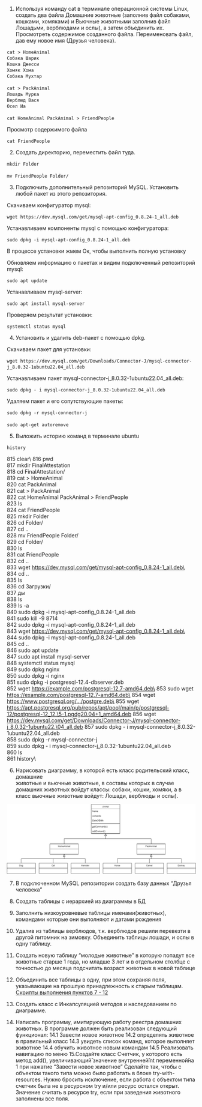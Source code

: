 1. Используя команду cat в терминале операционной системы Linux, создать
два файла Домашние животные (заполнив файл собаками, кошками,
хомяками) и Вьючные животными заполнив файл Лошадьми, верблюдами и
ослы), а затем объединить их. Просмотреть содержимое созданного файла.
Переименовать файл, дав ему новое имя (Друзья человека).

```
cat > HomeAnimal
Собака Шарик
Кошка Джесси
Хомяк Хома
Собака Мухтар

cat > PackAnimal
Лошадь Мурка
Верблюд Вася
Осел Иа

cat HomeAnimal PackAnimal > FriendPeople
```
Просмотр содержимого файла

```
cat FriendPeople
```


2. Создать директорию, переместить файл туда.

```
mkdir Folder

mv FriendPeople Folder/
```

3. Подключить дополнительный репозиторий MySQL. Установить любой пакет
из этого репозитория.

Скачиваем конфигуратор mysql:

```
wget https://dev.mysql.com/get/mysql-apt-config_0.8.24-1_all.deb
```

Устанавливаем компоненты mysql с помощью конфигуратора:

```
sudo dpkg -i mysql-apt-config_0.8.24-1_all.deb
```

В процессе установки жмем Ок, чтобы выполнить полную установку

Обновляем информацию о пакетах и видим подключенный репозиторий mysql:

```
sudo apt update
```

Устанавливаем mysql-server:

```
sudo apt install mysql-server
```

Проверяем результат установки:

```
systemctl status mysql
```

4. Установить и удалить deb-пакет с помощью dpkg.

Скачиваем пакет для установки:

```
wget https://dev.mysql.com/get/Downloads/Connector-J/mysql-connector-j_8.0.32-1ubuntu22.04_all.deb
```

Устанавливаем пакет mysql-connector-j_8.0.32-1ubuntu22.04_all.deb:

```
sudo dpkg - i mysql-connector-j_8.0.32-1ubuntu22.04_all.deb
```

Удаляем пакет и его сопутствующие пакеты:

```
sudo dpkg -r mysql-connector-j

sudo apt-get autoremove
```

5. Выложить историю команд в терминале ubuntu

```
history
```
815  clear\\
816  pwd\
  817  mkdir FinalAttestation\
  818  cd FinalAttestation/\
  819  cat > HomeAnimal\
  820  cat PackAnimal\
  821  cat > PackAnimal\
  822  cat HomeAnimal PackAnimal > FriendPeople\
  823  ls\
  824  cat FriendPeople\
  825  mkdir Folder\
  826  cd Folder/\
  827  cd ..\
  828  mv FriendPeople Folder/\
  829  cd Folder/\
  830  ls\
  831  cat FriendPeople\
  832  cd ..\
  833  wget https://dev.mysql.com/get/mysql-apt-config_0.8.24-1_all.deb\
  834  cd ..\
  835  ls\
  836  cd Загрузки/\
  837  ды\
  838  ls\
  839  ls -a\
  840  sudo dpkg -i mysql-apt-config_0.8.24-1_all.deb\
  841  sudo kill -9 8714\
  842  sudo dpkg -i mysql-apt-config_0.8.24-1_all.deb\
  843  wget https://dev.mysql.com/get/mysql-apt-config_0.8.24-1_all.deb\
  844  sudo dpkg -i mysql-apt-config_0.8.24-1_all.deb\
  845  cd ..\
  846  sudo apt update\
  847  sudo apt install mysql-server\
  848  systemctl status mysql\
  849  sudo dpkg nginx\
  850  sudo dpkg -i nginx\
  851  sudo dpkg -i postgresql-12.4-dbserver.deb\
  852  wget https://example.com/postgresql-12.7-amd64.deb\
  853  sudo wget https://example.com/postgresql-12.7-amd64.deb\
  854  wget https://www.postgresql.org/.../postgre.deb\
  855  wget https://apt.postgresql.org/pub/repos/apt/pool/main/p/postgresql-12/postgresql-12_12.\5-1.pgdg20.04+1_amd64.deb
  856  wget https://dev.mysql.com/get/Downloads/Connector-J/mysql-connector-j_8.0.32-1ubuntu22.\04_all.deb
  857  sudo dpkg - i mysql-connector-j_8.0.32-1ubuntu22.04_all.deb\
  858  sudo dpkg -r mysql-connector-j\
  859  sudo dpkg - i mysql-connector-j_8.0.32-1ubuntu22.04_all.deb\
  860  ls\
  861  history\

6. Нарисовать диаграмму, в которой есть класс родительский класс, домашние\
животные и вьючные животные, в составы которых в случае домашних
животных войдут классы: собаки, кошки, хомяки, а в класс вьючные животные
войдут: Лошади, верблюды и ослы).

![screenshot](img/diagram.drawio.png)

7. В подключенном MySQL репозитории создать базу данных “Друзья
человека”
8. Создать таблицы с иерархией из диаграммы в БД
9. Заполнить низкоуровневые таблицы именами(животных), командами
которые они выполняют и датами рождения
10. Удалив из таблицы верблюдов, т.к. верблюдов решили перевезти в другой
питомник на зимовку. Объединить таблицы лошади, и ослы в одну таблицу.
11. Создать новую таблицу “молодые животные” в которую попадут все
животные старше 1 года, но младше 3 лет и в отдельном столбце с точностью
до месяца подсчитать возраст животных в новой таблице
12. Объединить все таблицы в одну, при этом сохраняя поля, указывающие на
прошлую принадлежность к старым таблицам.
[Скрипты выполнения пунктов 7 - 12](Scripts_7-12.sql)
13. Создать класс с Инкапсуляцией методов и наследованием по диаграмме.

14. Написать программу, имитирующую работу реестра домашних животных.
В программе должен быть реализован следующий функционал:
14.1 Завести новое животное
14.2 определять животное в правильный класс
14.3 увидеть список команд, которое выполняет животное
14.4 обучить животное новым командам
14.5 Реализовать навигацию по меню
15.Создайте класс Счетчик, у которого есть метод add(), увеличивающий̆
значение внутренней̆int переменной̆на 1 при нажатие “Завести новое
животное” Сделайте так, чтобы с объектом такого типа можно было работать в
блоке try-with-resources. Нужно бросить исключение, если работа с объектом
типа счетчик была не в ресурсном try и/или ресурс остался открыт. Значение
считать в ресурсе try, если при заведения животного заполнены все поля.